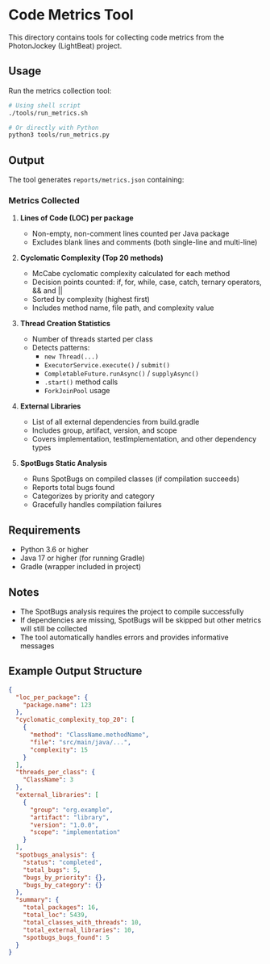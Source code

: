 # Code Metrics Tool

This directory contains tools for collecting code metrics from the PhotonJockey (LightBeat) project.

## Usage

Run the metrics collection tool:

```bash
# Using shell script
./tools/run_metrics.sh

# Or directly with Python
python3 tools/run_metrics.py
```

## Output

The tool generates `reports/metrics.json` containing:

### Metrics Collected

1. **Lines of Code (LOC) per package**
   - Non-empty, non-comment lines counted per Java package
   - Excludes blank lines and comments (both single-line and multi-line)

2. **Cyclomatic Complexity (Top 20 methods)**
   - McCabe cyclomatic complexity calculated for each method
   - Decision points counted: if, for, while, case, catch, ternary operators, && and ||
   - Sorted by complexity (highest first)
   - Includes method name, file path, and complexity value

3. **Thread Creation Statistics**
   - Number of threads started per class
   - Detects patterns:
     - `new Thread(...)`
     - `ExecutorService.execute()` / `submit()`
     - `CompletableFuture.runAsync()` / `supplyAsync()`
     - `.start()` method calls
     - `ForkJoinPool` usage

4. **External Libraries**
   - List of all external dependencies from build.gradle
   - Includes group, artifact, version, and scope
   - Covers implementation, testImplementation, and other dependency types

5. **SpotBugs Static Analysis**
   - Runs SpotBugs on compiled classes (if compilation succeeds)
   - Reports total bugs found
   - Categorizes by priority and category
   - Gracefully handles compilation failures

## Requirements

- Python 3.6 or higher
- Java 17 or higher (for running Gradle)
- Gradle (wrapper included in project)

## Notes

- The SpotBugs analysis requires the project to compile successfully
- If dependencies are missing, SpotBugs will be skipped but other metrics will still be collected
- The tool automatically handles errors and provides informative messages

## Example Output Structure

```json
{
  "loc_per_package": {
    "package.name": 123
  },
  "cyclomatic_complexity_top_20": [
    {
      "method": "ClassName.methodName",
      "file": "src/main/java/...",
      "complexity": 15
    }
  ],
  "threads_per_class": {
    "ClassName": 3
  },
  "external_libraries": [
    {
      "group": "org.example",
      "artifact": "library",
      "version": "1.0.0",
      "scope": "implementation"
    }
  ],
  "spotbugs_analysis": {
    "status": "completed",
    "total_bugs": 5,
    "bugs_by_priority": {},
    "bugs_by_category": {}
  },
  "summary": {
    "total_packages": 16,
    "total_loc": 5439,
    "total_classes_with_threads": 10,
    "total_external_libraries": 10,
    "spotbugs_bugs_found": 5
  }
}
```
